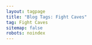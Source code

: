 ```yaml
---
layout: tagpage
title: "Blog Tags: Fight Caves"
tag: Fight Caves
sitemap: false
robots: noindex
---
```

